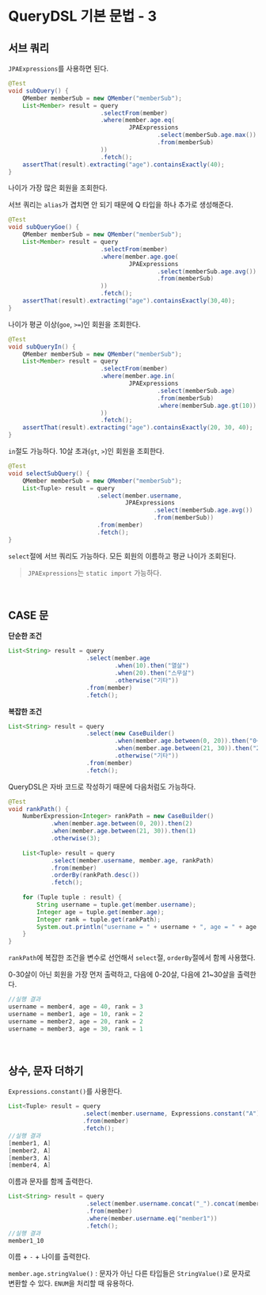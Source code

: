 # QueryDSL 기본 문법 - 3

## 서브 쿼리
`JPAExpressions`를 사용하면 된다.


```java
@Test
void subQuery() {
    QMember memberSub = new QMember("memberSub");
    List<Member> result = query
                          .selectFrom(member)
                          .where(member.age.eq(
                                  JPAExpressions
                                          .select(memberSub.age.max())
                                          .from(memberSub)
                          ))
                          .fetch();
    assertThat(result).extracting("age").containsExactly(40);
}
```
나이가 가장 많은 회원을 조회한다.

서브 쿼리는 `alias`가 겹치면 안 되기 때문에 Q 타입을 하나 추가로 생성해준다.

```java
@Test
void subQueryGoe() {
    QMember memberSub = new QMember("memberSub");
    List<Member> result = query
                          .selectFrom(member)
                          .where(member.age.goe(
                                  JPAExpressions
                                          .select(memberSub.age.avg())
                                          .from(memberSub)
                          ))
                          .fetch();
    assertThat(result).extracting("age").containsExactly(30,40);
}
```
나이가 평균 이상(`goe`, `>=`)인 회원을 조회한다.

```java
@Test
void subQueryIn() {
    QMember memberSub = new QMember("memberSub");
    List<Member> result = query
                          .selectFrom(member)
                          .where(member.age.in(
                                  JPAExpressions
                                          .select(memberSub.age)
                                          .from(memberSub)
                                          .where(memberSub.age.gt(10))
                          ))
                          .fetch();
    assertThat(result).extracting("age").containsExactly(20, 30, 40);
}
```
`in`절도 가능하다. 10살 초과(`gt`, `>`)인 회원을 조회한다.

```java
@Test
void selectSubQuery() {
    QMember memberSub = new QMember("memberSub");
    List<Tuple> result = query
                         .select(member.username,
                                 JPAExpressions
                                         .select(memberSub.age.avg())
                                         .from(memberSub))
                         .from(member)
                         .fetch();
}
```
`select`절에 서브 쿼리도 가능하다. 모든 회원의 이름하고 평균 나이가 조회된다.

> `JPAExpressions`는 `static import` 가능하다.

<br>

## CASE 문

**단순한 조건**
```java
List<String> result = query
                      .select(member.age
                              .when(10).then("열살")
                              .when(20).then("스무살")
                              .otherwise("기타"))
                      .from(member)
                      .fetch();
```

**복잡한 조건**
```java
List<String> result = query
                      .select(new CaseBuilder()
                              .when(member.age.between(0, 20)).then("0~20살")
                              .when(member.age.between(21, 30)).then("21~30살")
                              .otherwise("기타"))
                      .from(member)
                      .fetch();
```

QueryDSL은 자바 코드로 작성하기 때문에 다음처럼도 가능하다.
```java
@Test
void rankPath() {
    NumberExpression<Integer> rankPath = new CaseBuilder()
            .when(member.age.between(0, 20)).then(2)
            .when(member.age.between(21, 30)).then(1)
            .otherwise(3);
    
    List<Tuple> result = query
            .select(member.username, member.age, rankPath)
            .from(member)
            .orderBy(rankPath.desc())
            .fetch();
    
    for (Tuple tuple : result) {
        String username = tuple.get(member.username);
        Integer age = tuple.get(member.age);
        Integer rank = tuple.get(rankPath);
        System.out.println("username = " + username + ", age = " + age + ", rank = " + rank);
    }
}
```
`rankPath`에 복잡한 조건을 변수로 선언해서 `select`절, `orderBy`절에서 함께 사용했다.

0-30살이 아닌 회원을 가장 먼저 출력하고, 다음에 0-20살, 다음에 21~30살을 출력한다.
```java
//실행 결과
username = member4, age = 40, rank = 3
username = member1, age = 10, rank = 2
username = member2, age = 20, rank = 2
username = member3, age = 30, rank = 1
```

<br>

## 상수, 문자 더하기
`Expressions.constant()`를 사용한다.

```java
List<Tuple> result = query
                     .select(member.username, Expressions.constant("A"))
                     .from(member)
                     .fetch();
//실행 결과
[member1, A]
[member2, A]
[member3, A]
[member4, A]
```
이름과 문자를 함께 출력한다.

```java
List<String> result = query
                      .select(member.username.concat("_").concat(member.age.stringValue()))
                      .from(member)
                      .where(member.username.eq("member1"))
                      .fetch();
//실행 결과
member1_10
```
이름 + `-` + 나이를 출력한다.

`member.age.stringValue()` : 문자가 아닌 다른 타입들은 `StringValue()`로 문자로 변환할 수 있다. `ENUM`을 처리할 때 유용하다.
